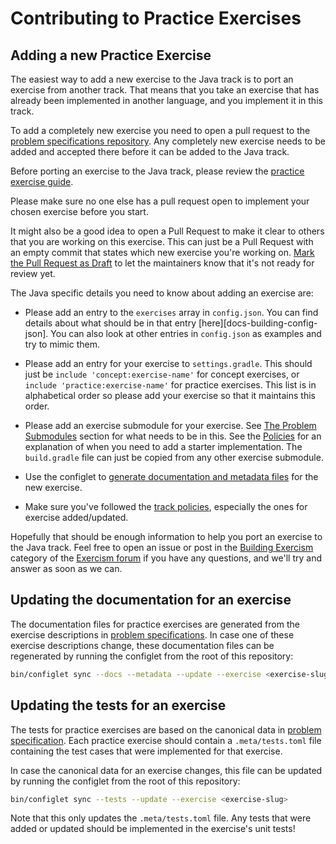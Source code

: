 # Contributing to Practice Exercises

## Adding a new Practice Exercise

The easiest way to add a new exercise to the Java track is to port an exercise from another track.
That means that you take an exercise that has already been implemented in another language, and you implement it in this track.

To add a completely new exercise you need to open a pull request to the [problem specifications repository][problem-specifications].
Any completely new exercise needs to be added and accepted there before it can be added to the Java track.

Before porting an exercise to the Java track, please review the [practice exercise guide][docs-building-exercises-practice].

Please make sure no one else has a pull request open to implement your chosen exercise before you start.

It might also be a good idea to open a Pull Request to make it clear to others that you are working on this exercise.
This can just be a Pull Request with an empty commit that states which new exercise you're working on.
[Mark the Pull Request as Draft][github-draft-pr] to let the maintainers know that it's not ready for review yet.

The Java specific details you need to know about adding an exercise are:

- Please add an entry to the `exercises` array in `config.json`.
  You can find details about what should be in that entry [here][docs-building-config-json].
  You can also look at other entries in `config.json` as examples and try to mimic them.

- Please add an entry for your exercise to `settings.gradle`.
  This should just be `include 'concept:exercise-name'` for concept exercises, or `include 'practice:exercise-name'` for practice exercises.
  This list is in alphabetical order so please add your exercise so that it maintains this order.

- Please add an exercise submodule for your exercise.
  See [The Problem Submodules](../CONTRIBUTING.md#the-problem-submodules) section for what needs to be in this.
  See the [Policies](../POLICIES.md#starter-implementations) for an explanation of when you need to add a starter implementation.
  The `build.gradle` file can just be copied from any other exercise submodule.

- Use the configlet to [generate documentation and metadata files][docs-building-configlet-sync-new-exercise] for the new exercise.

- Make sure you've followed the [track policies](../POLICIES.md), especially the ones for exercise added/updated.

Hopefully that should be enough information to help you port an exercise to the Java track.
Feel free to open an issue or post in the [Building Exercism][forum-building-exercism] category of the [Exercism forum][forum] if you have any questions, and we'll try and answer as soon as we can.

## Updating the documentation for an exercise

The documentation files for practice exercises are generated from the exercise descriptions in [problem specifications][problem-specifications].
In case one of these exercise descriptions change, these documentation files can be regenerated by running the configlet from the root of this repository:

```sh
bin/configlet sync --docs --metadata --update --exercise <exercise-slug>
```

## Updating the tests for an exercise

The tests for practice exercises are based on the canonical data in [problem specification][problem-specifications].
Each practice exercise should contain a `.meta/tests.toml` file containing the test cases that were implemented for that exercise.

In case the canonical data for an exercise changes, this file can be updated by running the configlet from the root of this repository:

```sh
bin/configlet sync --tests --update --exercise <exercise-slug>
```

Note that this only updates the `.meta/tests.toml` file.
Any tests that were added or updated should be implemented in the exercise's unit tests!

[docs-building-configlet-sync-new-exercise]: https://exercism.org/docs/building/configlet/sync#h-using-sync-when-adding-a-new-exercise-to-a-track
[docs-building-exercises-practice]: https://exercism.org/docs/building/tracks/practice-exercises
[forum]: https://forum.exercism.org/
[forum-building-exercism]: https://forum.exercism.org/c/exercism/building-exercism/125
[github-draft-pr]: https://docs.github.com/en/pull-requests/collaborating-with-pull-requests/proposing-changes-to-your-work-with-pull-requests/changing-the-stage-of-a-pull-request
[problem-specifications]: https://github.com/exercism/problem-specifications/tree/main/exercises
